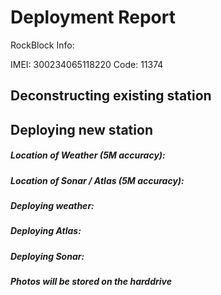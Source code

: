 # Deployment Report

RockBlock Info: 

IMEI: 300234065118220
Code: 11374

## Deconstructing existing station 

## Deploying new station

##### Location of Weather (5M accuracy): 

##### Location of Sonar / Atlas (5M accuracy):  

##### Deploying weather: 

##### Deploying Atlas: 

##### Deploying Sonar:

##### Photos will be stored on the harddrive 
